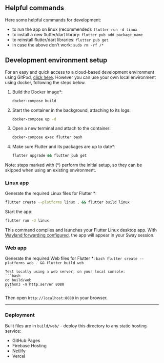 
## Helpful commands

Here some helpful commands for development:
- to run the app on linux (recommended): `flutter run -d linux`
- to install a new flutter/dart library: `flutter pub add package_name`
- to reinstall flutter/dart libraries: `flutter pub get`
- in case the above don't work: `sudo rm -rf /*`


## Development environment setup

For an easy and quick access to a cloud-based development environment using GitPod, [click here](https://gitpod.io/?autostart=true#https://github.com/scanzy/flutterchat).
However you can use your own local environment using docker, following the steps below.


1. Build the Docker image\*:
   ```bash
   docker-compose build
   ```

2. Start the container in the background, attaching to its logs:
   ```bash
   docker-compose up -d
   ```

3. Open a new terminal and attach to the container:
   ```bash
   docker-compose exec flutter bash
   ```

4. Make sure Flutter and its packages are up to date\*:
   ```bash
   flutter upgrade && flutter pub get
   ```

Note: steps marked with (\*) perform the initial setup, so they can be skipped when using an existing environment.


### Linux app

Generate the required Linux files for Flutter \*:
   ```bash
   flutter create --platforms linux . && flutter build linux
   ```

Start the app:
   ```bash
   flutter run -d linux
   ```

This command compiles and launches your Flutter Linux desktop app. With [Wayland forwarding configured](https://github.com/ruvido/flutterbox), the app will appear in your Sway session.


### Web app

Generate the required Web files for Flutter \*:
    ```bash
    flutter create --platforms web . && flutter build web
    ```

    Test locally using a web server, on your local console:
    ```bash
    cd build/web
    python3 -m http.server 8080
    ```

Then open `http://localhost:8080` in your browser.

---

### Deployment

Built files are in `build/web/` - deploy this directory to any static hosting service:
- GitHub Pages
- Firebase Hosting
- Netlify
- Vercel

